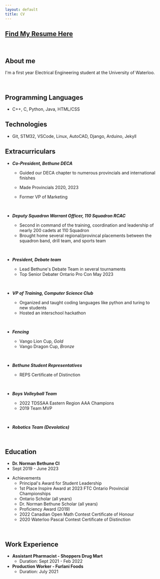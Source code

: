 ```yaml
---
layout: default
title: CV
---
```


## [Find My Resume Here](C:\Users\drake\Documents\Website\Resume.pdf)

<p>&nbsp;</p>

## About me

I'm a first year Electrical Engineering student at the University of Waterloo.

<p>&nbsp;</p>

## Programming Languages

- C++, C, Python, Java, HTML/CSS

## Technologies

- Git, STM32, VSCode, Linux, AutoCAD, Django, Arduino, Jekyll

## Extracurriculars

- **_Co-President, Bethune DECA_**

  - Guided our DECA chapter to numerous provincials and international finishes
  - Made Provincials 2020, 2023
  - Former VP of Marketing

    <p>&nbsp;</p>

- **_Deputy Squadron Warrant Officer, 110 Squadron RCAC_**
  - Second in command of the training, coordination and leadership of nearly 200 cadets at 110 Squadron
  - Brought home several regional/provincal placements between the squadron band, drill team, and sports team
  <p>&nbsp;</p>
- **_President, Debate team_**
  - Lead Bethune's Debate Team in several tournaments
  - Top Senior Debater Ontario Pro Con May 2023
  <p>&nbsp;</p>
- **_VP of Training, Computer Science Club_**
  - Organized and taught coding languages like python and turing to new students
  - Hosted an interschool hackathon
  <p>&nbsp;</p>
- **_Fencing_**
  - Vango Lion Cup, _Gold_
  - Vango Dragon Cup, _Bronze_
  <p>&nbsp;</p>
- **_Bethune Student Representatives_**
  - REPS Certificate of Distinction
  <p>&nbsp;</p>
- **_Boys Volleyball Team_**
  - 2022 TDSSAA Eastern Region AAA Champions
  - 2019 Team MVP
  <p>&nbsp;</p>
- **_Robotics Team (Devolotics)_**

<p>&nbsp;</p>

## Education

- **Dr. Norman Bethune CI**
- Sept 2019 - June 2023

* Achievements
  - Principal's Award for Student Leadership
  - 1st Place Inspire Award at 2023 FTC Ontario Provincial Championships
  - Ontario Scholar (all years)
  - Dr. Norman Bethune Scholar (all years)
  - Proficiency Award (2019)
  - 2022 Canadian Open Math Contest Certificate of Honour
  - 2020 Waterloo Pascal Contest Certificate of Distinction

<p>&nbsp;</p>

## Work Experience

- **Assistant Pharmacist - Shoppers Drug Mart**
  - Duration: Sept 2021 - Feb 2022
- **Production Worker - Furlani Foods**
  - Duration: July 2021

<p>&nbsp;</p>
<p>&nbsp;</p>
<p>&nbsp;</p>
<p>&nbsp;</p>
<p>&nbsp;</p>
<p>&nbsp;</p>
<p>&nbsp;</p>

